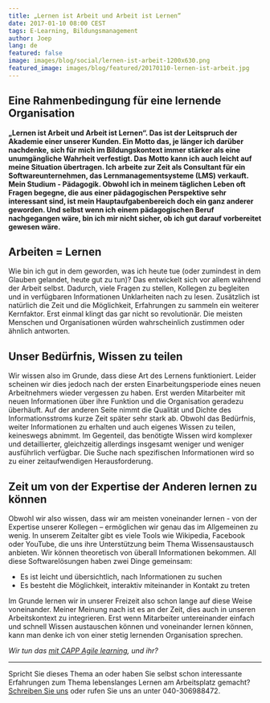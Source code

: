 ```yaml
---
title: „Lernen ist Arbeit und Arbeit ist Lernen“
date: 2017-01-10 08:00 CEST
tags: E-Learning, Bildungsmanagement
author: Joep
lang: de
featured: false
image: images/blog/social/lernen-ist-arbeit-1200x630.png
featured_image: images/blog/featured/20170110-lernen-ist-arbeit.jpg
---
```


## Eine Rahmenbedingung für eine lernende Organisation

__„Lernen ist Arbeit und Arbeit ist Lernen“. Das ist der Leitspruch der Akademie einer unserer Kunden. Ein Motto das, je länger ich darüber nachdenke, sich für mich im Bildungskontext immer stärker als eine unumgängliche Wahrheit verfestigt. Das Motto kann ich auch leicht auf meine Situation übertragen. Ich arbeite zur Zeit als Consultant für ein Softwareunternehmen, das Lernmanagementsysteme (LMS) verkauft. Mein Studium - Pädagogik. Obwohl ich in meinem täglichen Leben oft Fragen begegne, die aus einer pädagogischen Perspektive sehr interessant sind, ist mein Hauptaufgabenbereich doch ein ganz anderer geworden. Und selbst wenn ich einem pädagogischen Beruf nachgegangen wäre, bin ich mir nicht sicher, ob ich gut darauf vorbereitet gewesen wäre.__

## Arbeiten = Lernen

Wie bin ich gut in dem geworden, was ich heute tue (oder zumindest in dem Glauben gelandet, heute gut zu tun)? Das entwickelt sich vor allem während der Arbeit selbst. Dadurch, viele Fragen zu stellen, Kollegen zu begleiten und in verfügbaren Informationen Unklarheiten nach zu lesen. Zusätzlich ist natürlich die Zeit und die Möglichkeit, Erfahrungen zu sammeln ein weiterer Kernfaktor. Erst einmal klingt das gar nicht so revolutionär. Die meisten Menschen und Organisationen würden wahrscheinlich zustimmen oder ähnlich antworten.

## Unser Bedürfnis, Wissen zu teilen

Wir wissen also im Grunde, dass diese Art des Lernens funktioniert. Leider scheinen wir dies jedoch nach der ersten Einarbeitungsperiode eines neuen Arbeitnehmers wieder vergessen zu haben. Erst werden Mitarbeiter mit neuen Informationen über ihre Funktion und die Organisation geradezu überhäuft. Auf der anderen Seite nimmt die Qualität und Dichte des Informationsstroms kurze Zeit später sehr stark ab. Obwohl das Bedürfnis, weiter Informationen zu erhalten und auch eigenes Wissen zu teilen, keineswegs abnimmt. Im Gegenteil, das benötigte Wissen wird komplexer und detaillierter, gleichzeitig allerdings insgesamt weniger und weniger ausführlich verfügbar. Die Suche nach spezifischen Informationen wird so zu einer zeitaufwendigen Herausforderung.

## Zeit um von der Expertise der Anderen lernen zu können

Obwohl wir also wissen, dass wir am meisten voneinander lernen - von der Expertise unserer Kollegen – ermöglichen wir genau das im Allgemeinen zu wenig. In unserem Zeitalter gibt es viele Tools wie Wikipedia, Facebook oder YouTube, die uns ihre Unterstützung beim Thema Wissensaustausch anbieten. Wir können theoretisch von überall Informationen bekommen. All diese Softwarelösungen haben zwei Dinge gemeinsam:

- Es ist leicht und übersichtlich, nach Informationen zu suchen
- Es besteht die Möglichkeit, interaktiv miteinander in Kontakt zu treten

Im Grunde lernen wir in unserer Freizeit also schon lange auf diese Weise voneinander. Meiner Meinung nach ist es an der Zeit, dies auch in unseren Arbeitskontext zu integrieren. Erst wenn Mitarbeiter untereinander einfach und schnell Wissen austauschen können und voneinander lernen können, kann man denke ich von einer stetig lernenden Organisation sprechen.

*Wir tun das [mit CAPP Agile learning](/capp-agile-learning/), und ihr?*

---

Spricht Sie dieses Thema an oder haben Sie selbst schon interessante Erfahrungen zum Thema lebenslanges Lernen am Arbeitsplatz gemacht? [Schreiben Sie uns](mailto:info@defactolearning.de) oder rufen Sie uns an unter 040-306988472.
